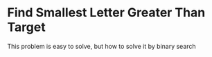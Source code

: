# Find Smallest Letter Greater Than Target
This problem is easy to solve, but how to solve it by binary search